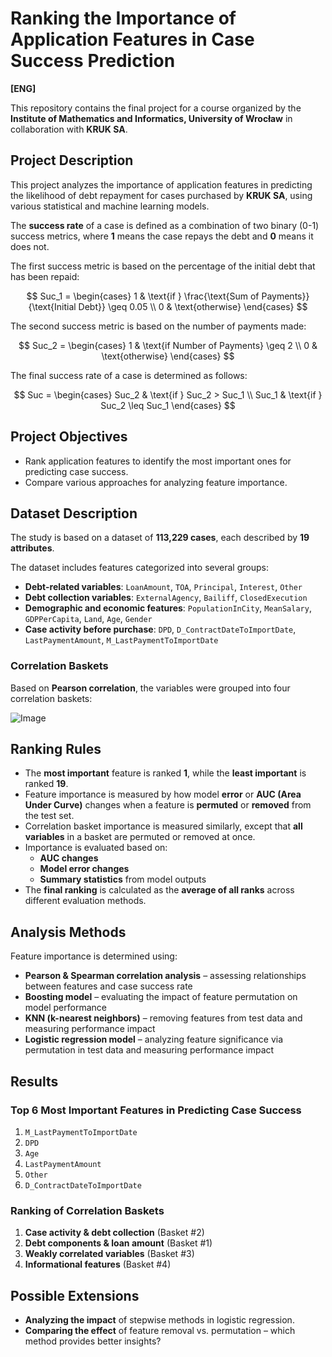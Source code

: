 # **Ranking the Importance of Application Features in Case Success Prediction**

**[ENG]**

This repository contains the final project for a course organized by the **Institute of Mathematics and Informatics, University of Wrocław** in collaboration with **KRUK SA**. 

## **Project Description**

This project analyzes the importance of application features in predicting the likelihood of debt repayment for cases purchased by **KRUK SA**, using various statistical and machine learning models.

The **success rate** of a case is defined as a combination of two binary (0-1) success metrics, where **1** means the case repays the debt and **0** means it does not.

The first success metric is based on the percentage of the initial debt that has been repaid:

$$
Suc_1 = 
\begin{cases} 
1 & \text{if } \frac{\text{Sum of Payments}}{\text{Initial Debt}} \geq 0.05 \\ 
0 & \text{otherwise} 
\end{cases}
$$

The second success metric is based on the number of payments made:

$$
Suc_2 = 
\begin{cases} 
1 & \text{if Number of Payments} \geq 2 \\ 
0 & \text{otherwise} 
\end{cases}
$$

The final success rate of a case is determined as follows:

$$
Suc = 
\begin{cases} 
Suc_2 & \text{if } Suc_2 > Suc_1 \\ 
Suc_1 & \text{if } Suc_2 \leq Suc_1 
\end{cases}
$$

## **Project Objectives**

- Rank application features to identify the most important ones for predicting case success.
- Compare various approaches for analyzing feature importance.

## **Dataset Description**

The study is based on a dataset of **113,229 cases**, each described by **19 attributes**.

The dataset includes features categorized into several groups:

- **Debt-related variables**: `LoanAmount`, `TOA`, `Principal`, `Interest`, `Other`
- **Debt collection variables**: `ExternalAgency`, `Bailiff`, `ClosedExecution`
- **Demographic and economic features**: `PopulationInCity`, `MeanSalary`, `GDPPerCapita`, `Land`, `Age`, `Gender`
- **Case activity before purchase**: `DPD`, `D_ContractDateToImportDate`, `LastPaymentAmount`, `M_LastPaymentToImportDate`

### **Correlation Baskets**

Based on **Pearson correlation**, the variables were grouped into four correlation baskets:

![Image](https://github.com/user-attachments/assets/2dd7e4b9-2517-4d16-b681-8cc473dc1d1f)

## **Ranking Rules**

- The **most important** feature is ranked **1**, while the **least important** is ranked **19**.
- Feature importance is measured by how model **error** or **AUC (Area Under Curve)** changes when a feature is **permuted** or **removed** from the test set.
- Correlation basket importance is measured similarly, except that **all variables** in a basket are permuted or removed at once.
- Importance is evaluated based on:
  - **AUC changes**
  - **Model error changes**
  - **Summary statistics** from model outputs
- The **final ranking** is calculated as the **average of all ranks** across different evaluation methods.

##  **Analysis Methods**

Feature importance is determined using:

- **Pearson & Spearman correlation analysis** – assessing relationships between features and case success rate
- **Boosting model** – evaluating the impact of feature permutation on model performance
- **KNN (k-nearest neighbors)** – removing features from test data and measuring performance impact
- **Logistic regression model** – analyzing feature significance via permutation in test data and measuring performance impact

##  **Results**

### **Top 6 Most Important Features in Predicting Case Success**

1. `M_LastPaymentToImportDate`
2. `DPD`
3. `Age`
4. `LastPaymentAmount`
5. `Other`
6. `D_ContractDateToImportDate`

### **Ranking of Correlation Baskets**

1. **Case activity & debt collection** (Basket #2)
2. **Debt components & loan amount** (Basket #1)
3. **Weakly correlated variables** (Basket #3)
4. **Informational features** (Basket #4)

## **Possible Extensions**

- **Analyzing the impact** of stepwise methods in logistic regression.
- **Comparing the effect** of feature removal vs. permutation – which method provides better insights?
